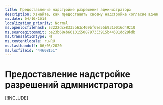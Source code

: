 ```yaml
---
title: Предоставление надстройке разрешений администратора
description: Узнайте, как предоставить своему надстройке согласие администратора
ms.date: 04/10/2018
localization_priority: Normal
ms.openlocfilehash: 93222dce8335b63c469bf69e55b9310016d49210
ms.sourcegitcommit: be23b68eb661015508797333915b44381dd29bdb
ms.translationtype: MT
ms.contentlocale: ru-RU
ms.lasthandoff: 06/08/2020
ms.locfileid: "44608151"
---
```

# <a name="grant-administrator-consent-to-the-add-in"></a>Предоставление надстройке разрешений администратора

[!INCLUDE[](../includes/grant-admin-consent-to-an-add-in-include.md)]
